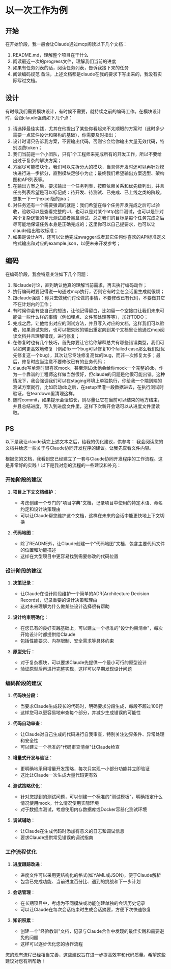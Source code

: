# 以一次工作为例

## 开始
在开始阶段，我一般会让Claude通过mcp阅读以下几个文档：
1. README.md，理解整个项目在干什么
2. 阅读最近一次的progress文件，理解我们当前的进度
3. 如果有任务列表的话，阅读任务列表，告诉我接下来的任务
4. 阅读编码规范
备注，上述文档都是claude在我的要求下写出来的，我没有实际写过文档。

## 设计
有时候我们需要模块设计，有时候不需要，就持续之前的编码工作。在模块设计时，会跟claude强调如下几个点：
1. 请选择最佳实践，尤其在他提出了某些你看起来不太顺眼的方案时（此时多少需要一点软件设计和架构的基础），你需要及时指出；
2. 设计时请只告诉我方案，不要输出代码，否则它会给你输出大量无效代码，特别浪费token；
3. 我们当前是一个小团队，只有1个工程师来完成所有的开发工作，所以不要给出过于复杂的解决方案；
4. 方案尽可能模块化，我们可以先拆分大的模块，当具体开发时还可以再针对模块进行进一步拆分，直到模块足够小为止；最终我们希望输出方案选型、架构图和API列表等。
5. 在输出方案之后，要求输出一个任务列表，按照依赖关系和优先级列出，并且任务列表希望是可以标记成：待开发、待测试、已完成、已上线之类的阶段，想象一下一个excel版的jira；
6. 对任务还有一个需要强调的就是：我们希望在每个任务开发完成之后可以验收，验收可以是查看完整的UI，也可以是对某个http接口测试，也可以是针对某个复杂逻辑的单元测试或者黑盒测试，总之我们的目标是每个任务完成之后尽可能地保证任务本身是正确完成的；这里你可以自己提要求，也可以让claude给出验收标准；
7. 如果是设计API，还可以让他完成swagger或者其它任何你喜欢的API标准定义格式输出和对应的example.json，以便未来开发参考； 

## 编码
在编码阶段，我会特意关注如下几个问题：
1. 和claude讨论，直到确认他真的理解当前需求，再去执行编码动作；
2. 执行编码时要记得说一句通过mcp执行，否则它有时会在会话里生成就很烦；
3. 跟claude强调：你只去做我们讨论做的事情，不要修改已有代码，不要做其它不在计划内的工作；
4. 有时候你会有些自己的想法，让他记得留白，比如留一个空接口让我们未来可能做一些什么样的事情（例如埋点、文件预处理等等），加好TODO；
5. 完成之后，让他给出对应的测试方法，并且写入对应的文档，这样我们可以验收，如果测试失败，也可以把失败的输出重定向到某个文档里让他通过mcp阅读文档并且理解错误，进行修复；
6. 在修复时也有几个技巧，首先你要让它给你解释总共有哪些错误类型，我们可以如何更高效地修复（例如fix一个bug可以修复10个failed case那么我们就优先修复这一个bug），其次让它专注修复高优的bug，而非一次修复太多；最后，修复时应当注意不要修改已有的业务代码；
7. claude写单测时很喜欢mock，甚至测试db他会给你mock一个完整的db，作为一个靠谱的工程师这样做当然很好，但claude的问题是他很可能出错。这种情况下，我会强调我们可以在staging环境上单独执行，你给我一个端到端的测试方案就行，比如启动db之后，在setup里灌一段数据进去，在执行测试时验证，在teardown里清理这样。
8. 随时commit，如果提示会话超长，则尽量让它在当前可以结束的地方结束，并且总结进度，写入到进度文件里，这样下次新开会话可以从进度文件里读取。


## PS
以下是我让claude读完上述文本之后，给我的优化建议，供参考：
我会阅读您的文档并给您一些关于与Claude协同开发程序的建议。让我先查看文件内容。

根据您的文档，我看到您已经建立了一套与Claude协同开发程序的工作流程。这是非常好的实践！以下是我对您的流程的一些建议和补充：

### 开始阶段的建议

1. **项目上下文文档维护**：
   - 考虑创建一个专门的"项目字典"文档，记录项目中使用的特定术语、命名约定和设计决策理由
   - 可以让Claude帮您维护这个文档，这样在未来的会话中能更快地上下文切换

2. **代码地图**：
   - 除了README外，让Claude创建一个"代码地图"文档，包含主要代码文件的位置和功能描述
   - 这样在大型项目中更容易找到需要修改的代码位置

### 设计阶段的建议

1. **决策记录**：
   - 让Claude在设计阶段维护一个简单的ADR(Architecture Decision Records)，记录重要的设计决策和理由
   - 这对未来理解为什么做某些设计选择很有帮助

2. **设计约束明确化**：
   - 在您已有的良好实践基础上，可以建立一个标准的"设计约束清单"，每次开始设计时都提供给Claude
   - 包括性能要求、内存限制、安全需求等具体约束

3. **原型先行**：
   - 对于复杂模块，可以要求Claude先提供一个最小可行的原型设计
   - 验证原型后再进行完整实现，这样可以早期发现设计问题

### 编码阶段的建议

1. **代码块分段**：
   - 当要求Claude生成较长的代码时，明确要求分段生成，每段不超过100行
   - 这样您可以更容易地审查每个部分，并减少生成错误的可能性

2. **代码自动审查**：
   - 让Claude对自己生成的代码进行自我审查，特别关注边界条件、异常处理和安全性
   - 可以建立一个标准的"代码审查清单"让Claude检查

3. **增量式开发与验证**：
   - 更明确地采用增量开发策略，每次只实现一小部分功能并立即验证
   - 这比让Claude一次生成大量代码更有效

4. **测试策略优化**：
   - 针对您提到的测试问题，可以创建一个标准的"测试模板"，明确指定什么情况使用mock，什么情况使用实际环境
   - 对于数据库测试，考虑使用内存数据库或Docker容器化测试环境

5. **调试辅助**：
   - 让Claude在生成代码时添加有意义的日志和调试信息
   - 要求Claude提供常见错误的调试指南

### 工作流程优化

1. **进度跟踪改进**：
   - 进度文件可以采用更结构化的格式(如YAML或JSON)，便于Claude解析
   - 包含已完成功能、当前进度百分比、遇到的挑战和下一步计划

2. **会话管理**：
   - 在长期项目中，考虑为不同模块或功能创建单独的会话历史记录
   - 可以让Claude在每次会话结束时生成会话摘要，方便下次快速恢复

3. **知识积累**：
   - 创建一个"经验教训"文档，记录与Claude合作中发现的最佳实践和需要避免的问题
   - 这样可以逐步优化您的协作流程

您的现有流程已经相当完善，这些建议旨在进一步提高效率和代码质量。希望这些建议对您有所帮助！